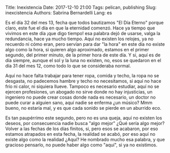 Title: Inexistencia
Date: 2017-12-10 21:00
Tags: pelican, publishing
Slug: inexcistencia
Authors: Sabrina Bernardelli
Lang: es

Es el día 32 del mes 13, fecha que todos bautizamos "El Día Eterno" porque claro, este fue el día en que la eternidad comenzó. Hace ya tiempo que vivimos en este día ¡que digo tiempo! esa palabra dejó de usarse, valga la redundancia, hace ya mucho tiempo. Aquí no existen los relojes, ya no recuerdo ni cómo eran, pero servían para dar "la hora" en este día no existe algo como la hora, si quieren algo aproximado, estamos en el primer segundo, del primer minuto, de la primer hora de este día. Y si, aquí es de día siempre, aunque el sol y la luna no existen, no, esos se quedaron en el día 31 del mes 12, como todo lo que se consideraba normal.

Aquí no hace falta trabajar para tener ropa, comida y techo, la ropa no se desgasta, no padecemos hambre y techo no necesitamos, si aquí no hace frío ni calor, ni siquiera llueve. Tampoco es necesario estudiar, aquí no se ejercen profesiones, un abogado no sirve donde no hay injusticias, un ingeniero no puede crear cosas donde nada es necesario, un doctor no puede curar a alguien sano, aquí nadie se enferma ¿un músico? Mmm bueno, no estaría mal, y es que cada sonido se pierde en un aburrido eco.

Es tan paupérrimo este segundo, pero no es una queja, aquí no existen los deseos, por consecuencia nadie busca "algo mejor" ¿Qué sería algo mejor? Volver a las fechas de los días finitos, si, pero esos se acabaron, por eso estamos atrapados en esta fecha, la realidad se acabó, por eso aquí no existe algo como la realidad ¿Aquí? He nombrado mucho esa palabra, y que gracioso pensarlo, no puede haber algo como "aquí", si ya no existimos.